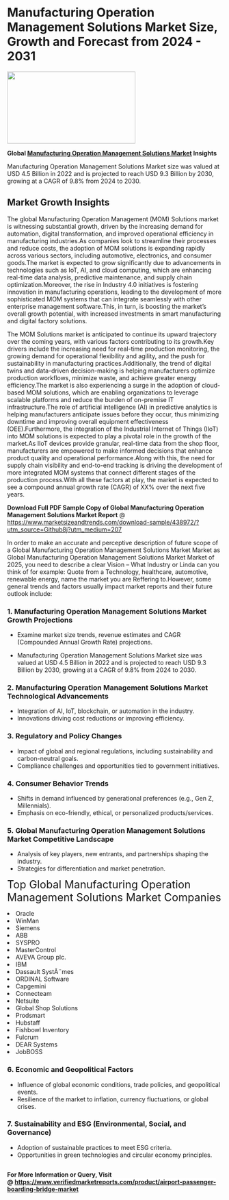 <H1>Manufacturing Operation Management Solutions Market Size, Growth and Forecast from 2024 - 2031</H1><img class="aligncenter size-medium wp-image-584254" src="https://thirdeyenews.in/wp-content/uploads/2024/09/Global-Market-Research-300x168.jpeg" alt="" width="300" height="168" /><p><strong>Global&nbsp;<a href="https://www.marketsizeandtrends.com/download-sample/438972/?utm_source=Github8j?utm_medium=207">Manufacturing Operation Management Solutions Market</a> Insights</strong></p><p>Manufacturing Operation Management Solutions Market size was valued at USD 4.5 Billion in 2022 and is projected to reach USD 9.3 Billion by 2030, growing at a CAGR of 9.8% from 2024 to 2030.</p><p><h2>Market Growth Insights</h2> <p>The global Manufacturing Operation Management (MOM) Solutions market is witnessing substantial growth, driven by the increasing demand for automation, digital transformation, and improved operational efficiency in manufacturing industries.As companies look to streamline their processes and reduce costs, the adoption of MOM solutions is expanding rapidly across various sectors, including automotive, electronics, and consumer goods.The market is expected to grow significantly due to advancements in technologies such as IoT, AI, and cloud computing, which are enhancing real-time data analysis, predictive maintenance, and supply chain optimization.Moreover, the rise in Industry 4.0 initiatives is fostering innovation in manufacturing operations, leading to the development of more sophisticated MOM systems that can integrate seamlessly with other enterprise management software.This, in turn, is boosting the market’s overall growth potential, with increased investments in smart manufacturing and digital factory solutions.</p> <p>The MOM Solutions market is anticipated to continue its upward trajectory over the coming years, with various factors contributing to its growth.Key drivers include the increasing need for real-time production monitoring, the growing demand for operational flexibility and agility, and the push for sustainability in manufacturing practices.Additionally, the trend of digital twins and data-driven decision-making is helping manufacturers optimize production workflows, minimize waste, and achieve greater energy efficiency.The market is also experiencing a surge in the adoption of cloud-based MOM solutions, which are enabling organizations to leverage scalable platforms and reduce the burden of on-premise IT infrastructure.The role of artificial intelligence (AI) in predictive analytics is helping manufacturers anticipate issues before they occur, thus minimizing downtime and improving overall equipment effectiveness (OEE).Furthermore, the integration of the Industrial Internet of Things (IIoT) into MOM solutions is expected to play a pivotal role in the growth of the market.As IIoT devices provide granular, real-time data from the shop floor, manufacturers are empowered to make informed decisions that enhance product quality and operational performance.Along with this, the need for supply chain visibility and end-to-end tracking is driving the development of more integrated MOM systems that connect different stages of the production process.With all these factors at play, the market is expected to see a compound annual growth rate (CAGR) of XX% over the next five years.<p><span class=""><strong>Download Full PDF Sample Copy of Global Manufacturing Operation Management Solutions Market Report</strong> @ <a href="https://www.marketsizeandtrends.com/download-sample/438972/?utm_source=Github8j?utm_medium=207" target="_blank">https://www.marketsizeandtrends.com/download-sample/438972/?utm_source=Github8j?utm_medium=207</a></span></p><p>In order to make an accurate and perceptive description of future scope of a Global&nbsp;Manufacturing Operation Management Solutions Market Market as Global&nbsp;Manufacturing Operation Management Solutions Market Market of 2025, you need to describe a clear Vision &ndash; What Industry or Linda can you think of for example: Quote from a Technology, healthcare, automotive, renewable energy, name the market you are Reffering to.However, some general trends and factors usually impact market reports and their future outlook include:</p><h3>1.&nbsp;<strong>Manufacturing Operation Management Solutions Market Growth Projections</strong></h3><ul><li>Examine market size trends, revenue estimates and CAGR (Compounded Annual Growth Rate) projections.</li><li><p>Manufacturing Operation Management Solutions Market size was valued at USD 4.5 Billion in 2022 and is projected to reach USD 9.3 Billion by 2030, growing at a CAGR of 9.8% from 2024 to 2030.</p></li></ul><h3>2.&nbsp;<strong>Manufacturing Operation Management Solutions Market Technological Advancements</strong></h3><ul><li>Integration of AI, IoT, blockchain, or automation in the industry.</li><li>Innovations driving cost reductions or improving efficiency.</li></ul><h3>3.&nbsp;<strong>Regulatory and Policy Changes</strong></h3><ul><li>Impact of global and regional regulations, including sustainability and carbon-neutral goals.</li><li>Compliance challenges and opportunities tied to government initiatives.</li></ul><h3>4.&nbsp;<strong>Consumer Behavior Trends</strong></h3><ul><li>Shifts in demand influenced by generational preferences (e.g., Gen Z, Millennials).</li><li>Emphasis on eco-friendly, ethical, or personalized products/services.</li></ul><h3>5.&nbsp;<strong>Global Manufacturing Operation Management Solutions Market Competitive Landscape</strong></h3><ul><li>Analysis of key players, new entrants, and partnerships shaping the industry.</li><li>Strategies for differentiation and market penetration.</li></ul><p data-pm-slice="1 1 []"><span style="color: inherit; font-family: inherit; font-size: 25px;">Top Global Manufacturing Operation Management Solutions Market Companies</span></p><div class="" data-test-id=""><p><li>Oracle</li><li> WinMan</li><li> Siemens</li><li> ABB</li><li> SYSPRO</li><li> MasterControl</li><li> AVEVA Group plc.</li><li> IBM</li><li> Dassault SystÃ¨mes</li><li> ORDINAL Software</li><li> Capgemini</li><li> Connecteam</li><li> Netsuite</li><li> Global Shop Solutions</li><li> Prodsmart</li><li> Hubstaff</li><li> Fishbowl Inventory</li><li> Fulcrum</li><li> DEAR Systems</li><li> JobBOSS</li></p></div><h3>6.&nbsp;<strong>Economic and Geopolitical Factors</strong></h3><ul><li>Influence of global economic conditions, trade policies, and geopolitical events.</li><li>Resilience of the market to inflation, currency fluctuations, or global crises.</li></ul><h3>7.&nbsp;<strong>Sustainability and ESG (Environmental, Social, and Governance)</strong></h3><ul><li>Adoption of sustainable practices to meet ESG criteria.</li><li>Opportunities in green technologies and circular economy principles.</li></ul><h2><strong style="font-size: 14px;">For More Information or Query, Visit @&nbsp;</strong><a style="background-color: #ffffff; font-size: 14px;" href="https://www.marketsizeandtrends.com/report/manufacturing-operation-management-solutions-market/" target="_blank">https://www.verifiedmarketreports.com/product/airport-passenger-boarding-bridge-market</a></h2>